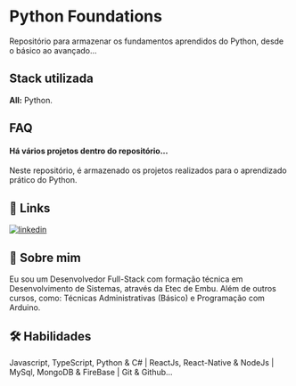 
# Python Foundations

Repositório para armazenar os fundamentos aprendidos do Python, desde o básico ao avançado...

## Stack utilizada

**All:** Python.

## FAQ

#### Há vários projetos dentro do repositório...

Neste repositório, é armazenado os projetos realizados para o aprendizado prático do Python.

## 🔗 Links
[![linkedin](https://img.shields.io/badge/linkedin-0A66C2?style=for-the-badge&logo=linkedin&logoColor=white)](https://www.linkedin.com/in/jhonnysantosvm/)

## 🚀 Sobre mim
Eu sou um Desenvolvedor Full-Stack com formação técnica em Desenvolvimento de Sistemas, através da Etec de Embu. Além de outros cursos, como: Técnicas Administrativas (Básico) e Programação com Arduino.

## 🛠 Habilidades
Javascript, TypeScript, Python & C# | ReactJs, React-Native & NodeJs | MySql, MongoDB & FireBase | Git & Github...
